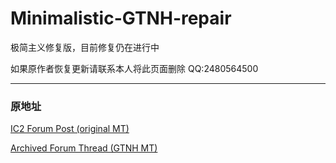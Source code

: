 # Minimalistic-GTNH-repair
极简主义修复版，目前修复仍在进行中

如果原作者恢复更新请联系本人将此页面删除
QQ:2480564500

---
### 原地址
[IC2 Forum Post (original MT)](https://forum.industrial-craft.net/thread/10612-16x-minimalist-technology-gt6-gt5e/)

[Archived Forum Thread (GTNH MT)](https://web.archive.org/web/20230422125419/https://www.gtnewhorizons.com/forum/m/36844562/viewthread/32165079-minimalist-gt-v-010)
